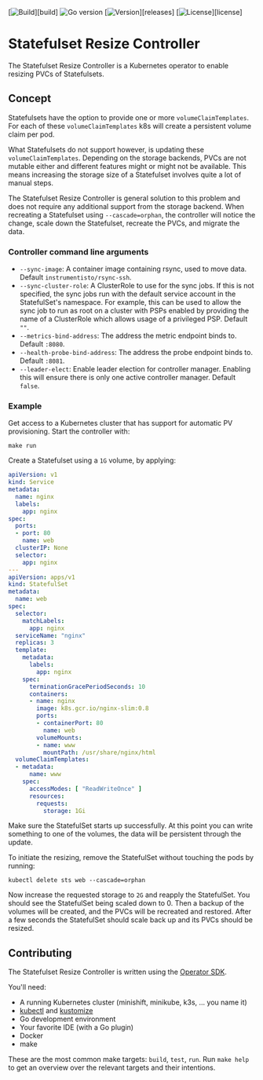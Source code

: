 [![Build](https://img.shields.io/github/workflow/status/vshn/statefulset-resize-controller/Pull%20Request)][build]
![Go version](https://img.shields.io/github/go-mod/go-version/vshn/statefulset-resize-controller)
[![Version](https://img.shields.io/github/v/release/vshn/statefulset-resize-controller)][releases]
[![License](https://img.shields.io/github/license/vshn/statefulset-resize-controller)][license]

# Statefulset Resize Controller

The Statefulset Resize Controller is a Kubernetes operator to enable resizing PVCs of Statefulsets.

## Concept

Statefulsets have the option to provide one or more `volumeClaimTemplates`.
For each of these `volumeClaimTemplates` k8s will create a persistent volume claim per pod.

What Statefulsets do not support however, is updating these `volumeClaimTemplates`.
Depending on the storage backends, PVCs are not mutable either and different features might or might not be available.
This means increasing the storage size of a Statefulset involves quite a lot of manual steps.

The Statefulset Resize Controller is general solution to this problem and does not require any additional support from the storage backend.
When recreating a Statefulset using `--cascade=orphan`, the controller will notice the change, scale down the Statefulset, recreate the PVCs, and migrate the data.

### Controller command line arguments

* `--sync-image`: A container image containing rsync, used to move data.
Default `instrumentisto/rsync-ssh`.
* `--sync-cluster-role`: A ClusterRole to use for the sync jobs.
If this is not specified, the sync jobs run with the default service account in the StatefulSet's namespace.
For example, this can be used to allow the sync job to run as root on a cluster with PSPs enabled by providing the name of a ClusterRole which allows usage of a privileged PSP.
Default `""`.
* `--metrics-bind-address`: The address the metric endpoint binds to.
Default `:8080`.
* `--health-probe-bind-address`: The address the probe endpoint binds to.
Default `:8081`.
* `--leader-elect`: Enable leader election for controller manager.
Enabling this will ensure there is only one active controller manager.
Default `false`.

### Example

Get access to a Kubernetes cluster that has support for automatic PV provisioning.
Start the controller with:

```
make run
```

Create a Statefulset using a `1G` volume, by applying:

```yaml
apiVersion: v1
kind: Service
metadata:
  name: nginx
  labels:
    app: nginx
spec:
  ports:
  - port: 80
    name: web
  clusterIP: None
  selector:
    app: nginx
---
apiVersion: apps/v1
kind: StatefulSet
metadata:
  name: web
spec:
  selector:
    matchLabels:
      app: nginx 
  serviceName: "nginx"
  replicas: 3 
  template:
    metadata:
      labels:
        app: nginx 
    spec:
      terminationGracePeriodSeconds: 10
      containers:
      - name: nginx
        image: k8s.gcr.io/nginx-slim:0.8
        ports:
        - containerPort: 80
          name: web
        volumeMounts:
        - name: www
          mountPath: /usr/share/nginx/html
  volumeClaimTemplates:
  - metadata:
      name: www
    spec:
      accessModes: [ "ReadWriteOnce" ]
      resources:
        requests:
          storage: 1Gi

```

Make sure the StatefulSet starts up successfully. 
At this point you can write something to one of the volumes, the data will be persistent through the update.

To initiate the resizing, remove the StatefulSet without touching the pods by running:

```
kubectl delete sts web --cascade=orphan
```

Now increase the requested storage to `2G` and reapply the StatefulSet.
You should see the StatefulSet being scaled down to 0.
Then a backup of the volumes will be created, and the PVCs will be recreated and restored.
After a few seconds the StatefulSet should scale back up and its PVCs should be resized.

## Contributing

The Statefulset Resize Controller is written using the [Operator SDK](https://sdk.operatorframework.io/docs).

You'll need:

- A running Kubernetes cluster (minishift, minikube, k3s, ... you name it)
- [kubectl](https://kubernetes.io/docs/tasks/tools/install-kubectl/) and [kustomize](https://kubernetes-sigs.github.io/kustomize/installation/)
- Go development environment
- Your favorite IDE (with a Go plugin)
- Docker
- make
  
These are the most common make targets: `build`, `test`, `run`.
Run `make help` to get an overview over the relevant targets and their intentions.
